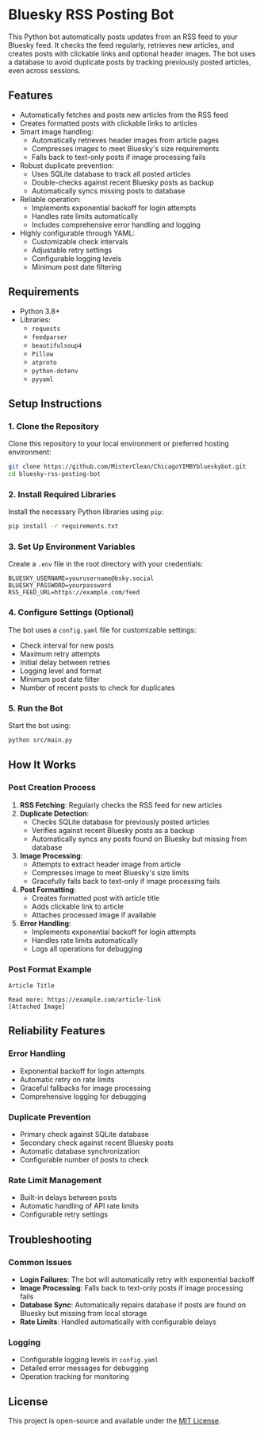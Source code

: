 # Bluesky RSS Posting Bot

This Python bot automatically posts updates from an RSS feed to your Bluesky feed. It checks the feed regularly, retrieves new articles, and creates posts with clickable links and optional header images. The bot uses a database to avoid duplicate posts by tracking previously posted articles, even across sessions.

## Features
- Automatically fetches and posts new articles from the RSS feed
- Creates formatted posts with clickable links to articles
- Smart image handling:
  - Automatically retrieves header images from article pages
  - Compresses images to meet Bluesky's size requirements
  - Falls back to text-only posts if image processing fails
- Robust duplicate prevention:
  - Uses SQLite database to track all posted articles
  - Double-checks against recent Bluesky posts as backup
  - Automatically syncs missing posts to database
- Reliable operation:
  - Implements exponential backoff for login attempts
  - Handles rate limits automatically
  - Includes comprehensive error handling and logging
- Highly configurable through YAML:
  - Customizable check intervals
  - Adjustable retry settings
  - Configurable logging levels
  - Minimum post date filtering

## Requirements
- Python 3.8+
- Libraries:
  - `requests`
  - `feedparser`
  - `beautifulsoup4`
  - `Pillow`
  - `atproto`
  - `python-dotenv`
  - `pyyaml`

## Setup Instructions

### 1. Clone the Repository
Clone this repository to your local environment or preferred hosting environment:

```bash
git clone https://github.com/MisterClean/ChicagoYIMBYblueskybot.git
cd bluesky-rss-posting-bot
```

### 2. Install Required Libraries
Install the necessary Python libraries using `pip`:

```bash
pip install -r requirements.txt
```

### 3. Set Up Environment Variables
Create a `.env` file in the root directory with your credentials:

```env
BLUESKY_USERNAME=yourusername@bsky.social
BLUESKY_PASSWORD=yourpassword
RSS_FEED_URL=https://example.com/feed
```

### 4. Configure Settings (Optional)
The bot uses a `config.yaml` file for customizable settings:
- Check interval for new posts
- Maximum retry attempts
- Initial delay between retries
- Logging level and format
- Minimum post date filter
- Number of recent posts to check for duplicates

### 5. Run the Bot
Start the bot using:

```bash
python src/main.py
```

## How It Works

### Post Creation Process
1. **RSS Fetching**: Regularly checks the RSS feed for new articles
2. **Duplicate Detection**:
   - Checks SQLite database for previously posted articles
   - Verifies against recent Bluesky posts as a backup
   - Automatically syncs any posts found on Bluesky but missing from database
3. **Image Processing**:
   - Attempts to extract header image from article
   - Compresses image to meet Bluesky's size limits
   - Gracefully falls back to text-only if image processing fails
4. **Post Formatting**:
   - Creates formatted post with article title
   - Adds clickable link to article
   - Attaches processed image if available
5. **Error Handling**:
   - Implements exponential backoff for login attempts
   - Handles rate limits automatically
   - Logs all operations for debugging

### Post Format Example
```
Article Title

Read more: https://example.com/article-link
[Attached Image]
```

## Reliability Features

### Error Handling
- Exponential backoff for login attempts
- Automatic retry on rate limits
- Graceful fallbacks for image processing
- Comprehensive logging for debugging

### Duplicate Prevention
- Primary check against SQLite database
- Secondary check against recent Bluesky posts
- Automatic database synchronization
- Configurable number of posts to check

### Rate Limit Management
- Built-in delays between posts
- Automatic handling of API rate limits
- Configurable retry settings

## Troubleshooting

### Common Issues
- **Login Failures**: The bot will automatically retry with exponential backoff
- **Image Processing**: Falls back to text-only posts if image processing fails
- **Database Sync**: Automatically repairs database if posts are found on Bluesky but missing from local storage
- **Rate Limits**: Handled automatically with configurable delays

### Logging
- Configurable logging levels in `config.yaml`
- Detailed error messages for debugging
- Operation tracking for monitoring

## License
This project is open-source and available under the [MIT License](LICENSE).
